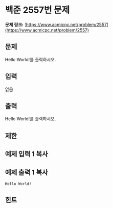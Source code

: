 # 백준 2557번 문제

**문제 링크:** [https://www.acmicpc.net/problem/2557](https://www.acmicpc.net/problem/2557)

## 문제

Hello World!를 출력하시오.

## 입력

없음

## 출력

Hello World!를 출력하시오.

## 제한

## 예제 입력 1 복사

## 예제 출력 1 복사

    
    
    Hello World!

## 힌트

